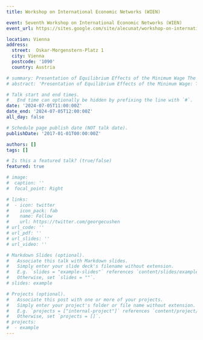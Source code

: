 ```yaml
---
title: Workshop on International Economic Networks (WIEN)

event: Seventh Workshop on International Economic Networks (WIEN)
event_url: https://sites.google.com/site/alecunat/workshop-on-international-economic-networks-wien

location: Vienna
address:
  street:  Oskar-Morgenstern-Platz 1
  city: Vienna
  postcode: '1090'
  country: Austria

# summary: Presentation of Equilibrium Effects of the Minimum Wage The Role of Product Market Power.
# abstract: 'Presentation of Equilibrium Effects of the Minimum Wage: The Role of Product Market Power'

# Talk start and end times.
#   End time can optionally be hidden by prefixing the line with `#`.
date: '2024-07-05T11:00:00Z'
date_end: '2024-07-05T12:00:00Z'
all_day: false

# Schedule page publish date (NOT talk date).
publishDate: '2017-01-01T00:00:00Z'

authors: []
tags: []

# Is this a featured talk? (true/false)
featured: true

# image:
#  caption: ''
#  focal_point: Right

# links:
#  - icon: twitter
#    icon_pack: fab
#    name: Follow
#    url: https://twitter.com/georgecushen
# url_code: ''
# url_pdf: ''
# url_slides: ''
# url_video: ''

# Markdown Slides (optional).
#   Associate this talk with Markdown slides.
#   Simply enter your slide deck's filename without extension.
#   E.g. `slides = "example-slides"` references `content/slides/example-slides.md`.
#   Otherwise, set `slides = ""`.
# slides: example

# Projects (optional).
#   Associate this post with one or more of your projects.
#   Simply enter your project's folder or file name without extension.
#   E.g. `projects = ["internal-project"]` references `content/project/deep-learning/index.md`.
#   Otherwise, set `projects = []`.
# projects:
#  - example
---
```

